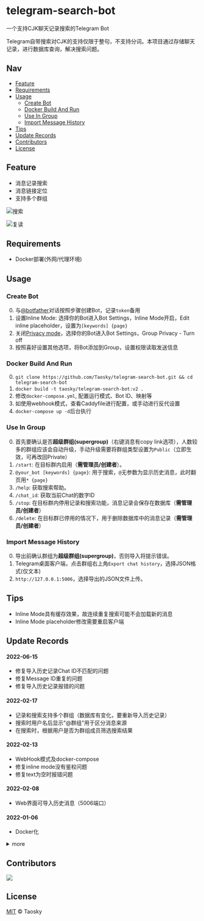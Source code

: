 # telegram-search-bot

一个支持CJK聊天记录搜索的Telegram Bot

Telegram自带搜索对CJK的支持仅限于整句，不支持分词。本项目通过存储聊天记录，进行数据库查询，解决搜索问题。


## Nav

- [Feature](#eature)
- [Requirements](#requirements)
- [Usage](#usage)
	- [Create Bot](#create-bot)
	- [Docker Build And Run](#docker-build-and-run)
	- [Use In Group](#use-in-group)
	- [Import Message History](#import-message-history)
- [Tips](#tips)
- [Update Records](#update-records)
- [Contributors](#contributors)
- [License](#license)

## Feature

- 消息记录搜索
- 消息链接定位
- 支持多个群组

![搜索](https://raw.githubusercontent.com/Taosky/telegram-search-bot/master/preview/search.png)

![复读](https://raw.githubusercontent.com/Taosky/telegram-search-bot/master/preview/link-mode.png)

## Requirements
- Docker部署(外网/代理环境)

## Usage

### Create Bot
0. 与[@botfather](https://t.me/botfather)对话按照步骤创建Bot，记录`token`备用
1. 设置Inline Mode: 选择你的Bot进入Bot Settings，Inline Mode开启，Edit inline placeholder，设置为`[keywords] {page}`
2. 关闭[Privacy mode](https://core.telegram.org/bots#privacy-mode)，选择你的Bot进入Bot Settings，Group Privacy - Turn off
3. 按照喜好设置其他选项，将Bot添加到Group，设置权限读取发送信息

### Docker Build And Run
0. `git clone https://github.com/Taosky/telegram-search-bot.git && cd telegram-search-bot`
1. `docker build -t taosky/telegram-search-bot:v2 .`
2. 修改`docker-compose.yml`, 配置运行模式、Bot ID、映射等
3. 如使用webhook模式，查看Caddyfile进行配置，或手动进行反代设置
4. `docker-compose up -d`后台执行

### Use In Group
0. 首先要确认是否**超级群组(supergroup)**（右键消息有copy link选项），人数较多的群组应该会自动升级，手动升级需要将群组类型设置为`Public`（立即生效，可再改回Private）
1. `/start`: 在目标群内启用（**需管理员/创建者**）。
2. `@your_bot [keywords] {page}`: 用于搜索，`@`无参数为显示历史消息，此时翻页用`* {page}`
3. `/help`: 获取搜索帮助。
4. `/chat_id`: 获取当前Chat的数字ID
5. `/stop`: 在目标群内停用记录和搜索功能，消息记录会保存在数据库（**需管理员/创建者**）
6. `/delete`: 在目标群已停用的情况下，用于删除数据库中的消息记录（**需管理员/创建者**）

### Import Message History
0. 导出前确认群组为**超级群组(supergroup)**，否则导入将提示错误。
1. Telegram桌面客户端，点击群组右上角`Export chat history`，选择JSON格式(仅文本)
2. `http://127.0.0.1:5006`，选择导出的JSON文件上传。

## Tips
- Inline Mode具有缓存效果，故连续重复搜索可能不会加载新的消息
- Inline Mode placeholder修改需要重启客户端
 
## Update Records
#### 2022-06-15
- 修复导入历史记录Chat ID不匹配的问题
- 修复Message ID重复的问题
- 修复导入历史记录报错的问题

#### 2022-02-17
- 记录和搜索支持多个群组（数据库有变化，要重新导入历史记录）
- 搜索时用户名后显示"@群组"用于区分消息来源
- 在搜索时，根据用户是否为群组成员筛选搜索结果

#### 2022-02-13
- WebHook模式及docker-compose
- 修复inline mode没有鉴权问题
- 修复text为空时报错问题

#### 2022-02-08
- Web界面可导入历史消息（5006端口）

#### 2022-01-06
- Docker化

<details>
<summary>more</summary>

#### 2021-09-20
- 更新python-telegram-bot库
- 重构代码，简化操作

#### 2021-07-03
- 支持多关键词搜索

#### 2021-02-04
- 修复inline mode部分关键词结果不显示问题（特定字符导致的解析错误）

#### 2020-01-11 (V1.0)
- 新增导入历史消息记录。（仅初始化数据库可用，且无法定位）
- 新增原消息链接模式，超级群组可用，通过点击链接定位消息

#### 2019-04-27
- 添加代理选项（酸酸乳的socks5貌似不行，http可用）

#### 2019-04-02
- 修复重复报时。
- 完善README。

#### 2019-03-03
- 修复搜索的页码问题。

#### 2019-03-02
- 重写了大量代码，更换MYSQL数据库为SQLITE，使用ORM，简化后续的开发及方便用户配置。
- 增加排除ID的配置
- 增加图片、视频、语音、音频的复读
- 增加群员获取数据库的命令
- 存储信息过程中过滤机器人的信息
- Bot的用户名无需手动设置
- 修复管理员权限模式下的无权限不能复读的问题。

</details>

## Contributors

<a href="https://github.com/Taosky/telegram-search-bot/graphs/contributors"><img src="https://opencollective.com/telegram-search-bot/contributors.svg?width=890&button=false" /></a>


## License

[MIT](LICENSE) © Taosky
